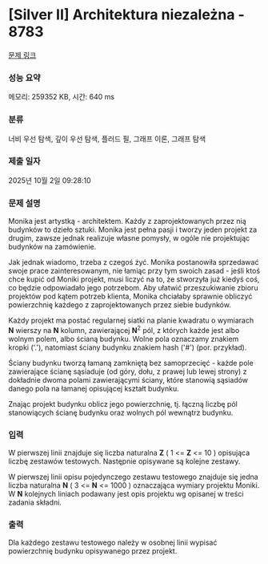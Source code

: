 # [Silver II] Architektura niezależna - 8783 

[문제 링크](https://www.acmicpc.net/problem/8783) 

### 성능 요약

메모리: 259352 KB, 시간: 640 ms

### 분류

너비 우선 탐색, 깊이 우선 탐색, 플러드 필, 그래프 이론, 그래프 탐색

### 제출 일자

2025년 10월 2일 09:28:10

### 문제 설명

<p>Monika jest artystką - architektem. Każdy z zaprojektowanych przez nią budynków to dzieło sztuki. Monika jest pełna pasji i tworzy jeden projekt za drugim, zawsze jednak realizuje własne pomysły, w ogóle nie projektując budynków na zamówienie.</p>

<p>Jak jednak wiadomo, trzeba z czegoś żyć. Monika postanowiła sprzedawać swoje prace zainteresowanym, nie łamiąc przy tym swoich zasad - jeśli ktoś chce kupić od Moniki projekt, musi liczyć na to, że stworzyła już kiedyś coś, co będzie odpowiadało jego potrzebom. Aby ułatwić przeszukiwanie zbioru projektów pod kątem potrzeb klienta, Monika chciałaby sprawnie obliczyć powierzchnię każdego z zaprojektowanych przez siebie budynków.</p>

<p>Każdy projekt ma postać regularnej siatki na planie kwadratu o wymiarach <strong>N</strong> wierszy na <strong>N</strong> kolumn, zawierającej <strong>N</strong><sup>2</sup> pól, z których każde jest albo wolnym polem, albo ścianą budynku. Wolne pola oznaczamy znakiem kropki ('.'), natomiast ściany budynku znakiem hash ('#') (por. przykład).</p>

<p>Ściany budynku tworzą łamaną zamkniętą bez samoprzecięć - każde pole zawierające ścianę sąsiaduje (od góry, dołu, z prawej lub lewej strony) z dokładnie dwoma polami zawierającymi ściany, które stanowią sąsiadów danego pola na łamanej opisującej kształt budynku.</p>

<p>Znając projekt budynku oblicz jego powierzchnię, tj. łączną liczbę pól stanowiących ścianę budynku oraz wolnych pól wewnątrz budynku.</p>

### 입력 

 <p>W pierwszej linii znajduje się liczba naturalna <strong>Z</strong> ( 1 <= <strong>Z</strong> <= 10 ) opisująca liczbę zestawów testowych. Następnie opisywane są kolejne zestawy.</p>

<p>W pierwszej linii opisu pojedynczego zestawu testowego znajduje się jedna liczba naturalna <strong>N</strong> ( 3 <= <strong>N</strong> <= 1000 ) oznaczająca wymiary projektu Moniki. W <strong>N</strong> kolejnych liniach podawany jest opis projektu wg opisanej w treści zadania składni.</p>

### 출력 

 <p>Dla każdego zestawu testowego należy w osobnej linii wypisać powierzchnię budynku opisywanego przez projekt.</p>

